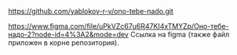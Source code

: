 https://github.com/yablokov-r-v/ono-tebe-nado.git

https://www.figma.com/file/uPkVZc67u6R47KI4xTMYZp/Оно-тебе-надо-2?node-id=4%3A2&mode=dev
Ссылка на figma (также файл приложен в корне репозитория).
